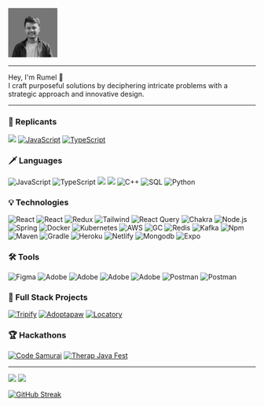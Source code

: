 <img src="./BWDP.png" width="100" alt="Description of image">

---

Hey, I'm Rumel 👋
<br>
I craft purposeful solutions by deciphering intricate problems with a strategic approach and innovative design.

---

### 🤖 Replicants

[![](https://custom-icon-badges.demolab.com/badge/rumelshahriar-blue.svg?logo=websr&color=000000&logoColor=ffffff)](https://rumelshahriar.com)
[![JavaScript](https://img.shields.io/badge/-Linkedin-000?&logo=linkedin)](https://www.linkedin.com/in/rumelshahriar/)
[![TypeScript](https://img.shields.io/badge/-Instagram-000?&logo=instagram&logoColor=ffffff)](https://www.instagram.com/shahriar_rumel_/)

### 🗡️ Languages

![JavaScript](https://img.shields.io/badge/-JavaScript-000?&logo=JavaScript)
![TypeScript](https://img.shields.io/badge/-TypeScript-000?&logo=TypeScript)
![](https://custom-icon-badges.demolab.com/badge/Java-blue.svg?logo=javasr&color=000000)
![](https://custom-icon-badges.demolab.com/badge/C-blue.svg?logo=csr&color=000000)
![C++](https://img.shields.io/badge/-C++-000?&logo=c%2b%2b&logoColor=00599C)
![SQL](https://img.shields.io/badge/-SQL-000?&logo=MySQL)
![Python](https://img.shields.io/badge/-Python-000?&logo=Python)

### 💡 Technologies

![React](https://img.shields.io/badge/-React-000?&logo=React)
![React](https://img.shields.io/badge/-React%20Native-000?&logo=React)
![Redux](https://img.shields.io/badge/-Redux-000?&logo=Redux)
![Tailwind](https://img.shields.io/badge/-Tailwind-000?&logo=tailwindcss)
![React Query](https://img.shields.io/badge/-React%20Query-000?&logo=react-query)
![Chakra](https://img.shields.io/badge/-Chakra-000?&logo=chakraui&logoColor=ffffff)
![Node.js](https://img.shields.io/badge/-Node.js-000?&logo=node.js)
![Spring](https://img.shields.io/badge/-Spring-000?&logo=Spring)
![Docker](https://img.shields.io/badge/-Docker-000?&logo=Docker)
![Kubernetes](https://img.shields.io/badge/-Kubernetes-000?&logo=Kubernetes)
![AWS](https://img.shields.io/badge/-AWS-000?&logo=Amazon-AWS&logoColor=F90)
![GC](https://img.shields.io/badge/-Google%20Cloud-000?&logo=googlecloud&logoColor=4285F4)
![Redis](https://img.shields.io/badge/-Redis-000?&logo=Redis)
![Kafka](https://img.shields.io/badge/-Kafka-000?&logo=apachekafka&logoColor=ffffff)
![Npm](https://img.shields.io/badge/-NPM-000?&logo=npm)
![Maven](https://img.shields.io/badge/-Maven-000?&logo=apachemaven&logoColor=C71A36)
![Gradle](https://img.shields.io/badge/-Gradle-000?&logo=gradle&logoColor=ffffff)
![Heroku](https://img.shields.io/badge/-Heroku-000?&logo=heroku&logoColor=430098)
![Netlify](https://img.shields.io/badge/-Netlify-000?&logo=netlify&logoColor=00C7B7)
![Mongodb](https://img.shields.io/badge/-Mongodb-000?&logo=mongodb&logoColor=47A248)
![Expo](https://img.shields.io/badge/-Expo-000?&logo=expo&logoColor=ffffff)

### 🛠️ Tools

![Figma](https://img.shields.io/badge/-Figma-000?&logo=figma&logoColor=F24E1E)
![Adobe](https://img.shields.io/badge/-Adobe-000?&logo=adobecreativecloud&logoColor=DA1F26)
![Adobe](https://img.shields.io/badge/-Illustrator-000?&logo=adobeillustrator&logoColor=FF9A00)
![Adobe](https://img.shields.io/badge/-Photoshop-000?&logo=adobephotoshop&logoColor=31A8FF)
![Adobe](https://img.shields.io/badge/-Xd-000?&logo=adobexd&logoColor=FF61F6)
![Postman](https://img.shields.io/badge/-Postman-000?&logo=postman)
![Postman](https://img.shields.io/badge/-Git-000?&logo=git)

### 🧬 Full Stack Projects

[![Tripify](https://custom-icon-badges.demolab.com/badge/Tripify-blue.svg?logo=tripify&color=000000)](https://github.com/Shahriar-Rumel/tripifymicroservices)
[![Adoptapaw](https://custom-icon-badges.demolab.com/badge/Adoptapaw-blue.svg?logo=adoptapaw&color=000000)](https://github.com/shahriar-rumel/adoptapaw-therap)
[![Locatory](https://custom-icon-badges.demolab.com/badge/Locatory-blue.svg?logo=locatory&color=000000)](https://github.com/Shahriar-Rumel/locatory)

### 🏆 Hackathons

[![Code Samurai](https://custom-icon-badges.demolab.com/badge/Code%20Samurai%20BD-blue.svg?logo=codesamurai&color=000000)](https://www.linkedin.com/posts/rumelshahriar_ux-ui-hackathon-activity-7012021703786598400-7ImZ?utm_source=share&utm_medium=member_desktop)
[![Therap Java Fest](https://custom-icon-badges.demolab.com/badge/Therap%20Java%20Fest-blue.svg?logo=therapsr&color=000000&logoColor=FBAB18)](https://www.linkedin.com/posts/rumelshahriar_therap-java-fest-activity-6973622356820852736-M__i?utm_source=share&utm_medium=member_desktop)

---

<img src="https://github-profile-trophy.vercel.app/?username=shahriar-rumel&theme=juicyfresh&no-frame=true&margin-w=10&column=5" />
<img width="38%" src="https://github-readme-stats.vercel.app/api/top-langs/?username=shahriar-rumel&hide_border=true&layout=compact&langs_count=10&text_color=ffffff&icon_color=ffffff&bg_color=000000&theme=graywhite&title_color=ffff" />

[![GitHub Streak](https://streak-stats.demolab.com/?user=shahriar-rumel&background=black&ring=BBDC41&fire=BBDC41&currStreakLabel=BBDC41&currStreakNum=white&dates=white&sideLabels=white&sideNums=BBDC41&hide_border=true)](https://git.io/streak-stats)
